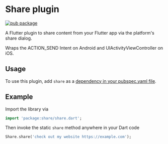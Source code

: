 # Share plugin

[![pub package](https://img.shields.io/pub/v/share.svg)](https://pub.dartlang.org/packages/share)

A Flutter plugin to share content from your Flutter app via the platform's
share dialog.

Wraps the ACTION_SEND Intent on Android and UIActivityViewController
on iOS.

## Usage
To use this plugin, add `share` as a [dependency in your pubspec.yaml file](https://flutter.io/platform-plugins/).

## Example

Import the library via
``` dart
import 'package:share/share.dart';
```

Then invoke the static `share` method anywhere in your Dart code
``` dart
Share.share('check out my website https://example.com');
```
